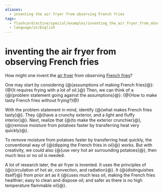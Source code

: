 ```yaml
---
aliases:
  - inventing the air fryer from observing French fries
tags:
  - flashcard/active/special/examples/inventing_the_air_fryer_from_observing_French_fries
  - language/in/English
---
```


# inventing the air fryer from observing French fries

How might one invent the [air fryer](../../general/air%20fryer.md) from observing [French fries](../../general/French%20fries.md)?

One may start by considering {@{assumptions of making French fries}@}: {@{It requires frying with a lot of oil.}@} Then, we can think of a {@{problem statement going against the assumptions}@}: {@{How to make tasty French fries without frying?}@} <!--SR:!2026-01-12,461,310!2026-08-23,647,330!2025-11-24,426,310!2026-05-31,533,310-->

With the problem statement in mind, identify {@{what makes French fries tasty}@}. They {@{have a crunchy exterior, and a light and fluffy interior}@}. Next, realize that {@{to make the exterior crunchier}@}, {@{remove moisture from potatoes faster by transferring heat very quickly}@}. <!--SR:!2025-11-17,424,310!2029-06-07,1386,310!2026-01-12,466,310!2029-11-27,1553,330-->

To remove moisture from potatoes faster by transferring heat quickly, the conventional way of {@{dipping the French fries in oil}@} works. But with creativity, we could also {@{use very hot air surrounding potatoes}@}, then much less or no oil is needed. <!--SR:!2025-10-12,398,310!2026-03-28,526,310-->

A lot of research later, the air fryer is invented. It uses the principles of {@{circulation of hot air, convection, and radiation}@}. It {@{distinguishes itself}@} from prior art as it {@{uses much less oil, making the French fries healthier; easy to clean and dispose oil; and safer as there is no high temperature flammable oil}@}. <!--SR:!2025-11-04,383,270!2026-04-05,533,310!2027-05-12,781,290-->
